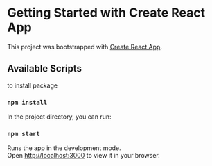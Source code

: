 # Getting Started with Create React App

This project was bootstrapped with [Create React App](https://github.com/facebook/create-react-app).

## Available Scripts
to install package
### `npm install`
In the project directory, you can run:

### `npm start`

Runs the app in the development mode.\
Open [http://localhost:3000](http://localhost:3000) to view it in your browser.
